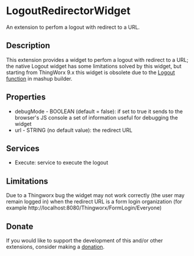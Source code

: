 # LogoutRedirectorWidget
An extension to perfom a logout with redirect to a URL.

## Description
This extension provides a widget to perfom a logout with redirect to a URL; the native Logout widget has some limitations solved by this widget, but starting from ThingWorx 9.x this widget is obsolete due to the [Logout function](https://support.ptc.com/help/thingworx/platform/r9/en/index.html#page/ThingWorx/Help/Mashup_Builder/Functions/Logout.html) in mashup builder.

## Properties
- debugMode - BOOLEAN (default = false): if set to true it sends to the browser's JS console a set of information useful for debugging the widget
- url - STRING (no default value): the redirect URL

## Services
- Execute: service to execute the logout

## Limitations
Due to a Thingworx bug the widget may not work correctly (the user may remain logged in) when the redirect URL is a form login organization (for example http://localhost:8080/Thingworx/FormLogin/Everyone)

## Donate
If you would like to support the development of this and/or other extensions, consider making a [donation](https://www.paypal.com/donate/?business=HCDX9BAEYDF4C&no_recurring=0&currency_code=EUR).

